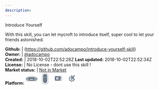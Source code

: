 ```yaml
---
description: 
---
```

Introduce Yourself

With this skill, you can let mycroft to introduce itself, super cool to let your friends astonished.

**Github:** | (https://github.com/adocampo/introduce-yourself-skill)  
**Owner:** | [@adocampo](https://github.com/adocampo)  
**Created:** | 2018-10-02T22:52:28Z  **Last updated:** 2018-10-02T22:52:34Z  
**License:** | No License - dont use this skill !  
**Market status:** | [Not in Market](https://market.mycroft.ai/skill/)  
**Platform:**   ![](.gitbook/assets/mark-1-icon.png)  ![](.gitbook/assets/mark-2-icon.png)  ![](.gitbook/assets/picroft-icon.png)  ![](.gitbook/assets/kde.png)   
